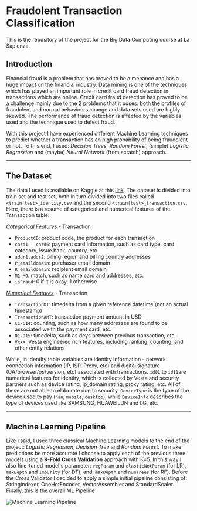 # Fraudolent Transaction Classification

This is the repository of the project for the Big Data Computing course at La Sapienza.

## Introduction

Financial fraud is a problem that has proved to be a menance and has a huge impact on the financial industry. Data mining is one of the techniques which has played an important role in credit card fraud detection in transactions which are online. Credit card fraud detection has proved to be a challenge mainly due to the 2 problems that it poses: both the profiles of fraudolent and normal behaviours change and data sets used are highly skewed. The performance of fraud detection is affected by the variables used and the technique used to detect fraud.

With this project I have experienced different Machine Learning techniques to predict whether a transaction has an high probability of being fraudolent or not. To this end, I used: *Decision Trees*, *Random Forest*, (simple) *Logistic Regression* and (maybe) *Neural Network* (from scratch) approach. 

---

## The Dataset

The data I used is available on Kaggle at this [link](https://www.kaggle.com/c/ieee-fraud-detection). The dataset is divided into train set and test set, both in turn divided into two files called `<train|test>_identity.csv` and the second `<train|test>_transaction.csv`. Here, there is a resume of categorical and numerical features of the Transaction table:

<ins>*Categorical Features*</ins> - Transaction

- `ProductCD`: product code, the product for each transaction
- `card1 - card6`: payment card information, such as card type, card category, issue bank, country, etc.
- `addr1,addr2`: billing region and billing country addresses
- `P_emaildomain`: purchaser email domain
- `R_emaildomain`: recipient email domain
- `M1-M9`: match, such as name card and addresses, etc.
- `isFraud`: 0 if it is okay, 1 otherwise

<ins>*Numerical Features*</ins> - Transaction

- `TransactionDT`: timedelta from a given reference datetime (not an actual timestamp)
- `TransactionAMT`: transaction payment amount in USD
- `C1-C14`: counting, such as how many addresses are found to be associated weith the payment card, etc.
- `D1-D15`: timedelta, such as deys between previous transaction, etc.
- `Vxxx`: Vesta engineered rich features, including ranking, counting, and other entity relations

While, in Identity table variables are identity information - network connection information (IP, ISP, Proxy, etc) and digital signature (UA/browser/os/version, etc) associated with transactions. `id01` to `id11`are numerical features for identity, which is collected by Vesta and security partners such as device rating, ip_domain rating, proxy rating, etc. All of these are not able to elaborate due to security. `DeviceType` is the type of the device used to pay (`nan`, `mobile`, `desktop`), while `DeviceInfo` describes the type of devices used like SAMSUNG, HUAWEILDN and LG, etc. 

---

## Machine Learning Pipeline

Like I said, I used three classical Machine Learning models to the end of the project: *Logistic Regression*, *Decision Tree* and *Random Forest*. To make predictions be more accurate I choose to apply each of the previous three models using a **K-Fold Cross Validation** approach with K=5. In this way I also fine-tuned model's parameter: `regParam` and `elasticNetParam` (for LR), `maxDepth` and `Impurity` (for DT), and, `maxDepth` and `numTrees` (for RF). Before the Cross Validator I decided to apply a simple initial pipeline consisting of: StringIndexer, OneHotEncoder, VectorAssembler and StandardScaler. Finally, this is the overall ML Pipeline

![Machine Learning Pipeline](https://imgur.com/a/NDz3fWQ)

